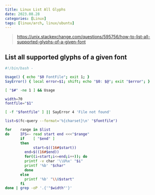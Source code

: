 ```yaml
---
title: Linux List All Glyphs
date: 2023.08.28
categories: [Linux]
tags: [linux/arch, linux/ubuntu]
---
```


> https://unix.stackexchange.com/questions/595756/how-to-list-all-supported-glyphs-of-a-given-font

## List all supported glyphs of a given font

```bash
#!/bin/bash -

Usage() { echo "$0 FontFile"; exit 1; }
SayError() { local error=$1; shift; echo "$0: $@"; exit "$error"; }

[ "$#" -ne 1 ] && Usage

width=70
fontfile="$1"

[ -f "$fontfile" ] || SayError 4 'File not found'

list=$(fc-query --format='%{charset}\n' "$fontfile")

for    range in $list
do     IFS=- read start end <<<"$range"
       if    [ "$end" ]
       then
             start=$((16#$start))
         end=$((16#$end))
         for((i=start;i<=end;i++)); do
         printf -v char '\\U%x' "$i"
         printf '%b' "$char"
         done
       else
         printf '%b' "\\U$start"
       fi
done | grep -oP '.{'"$width"'}'
```
